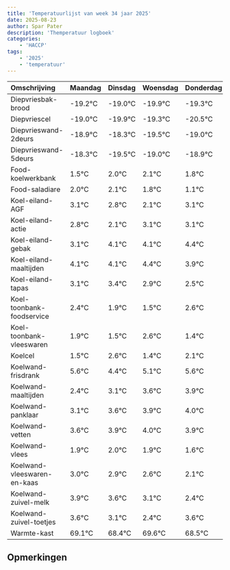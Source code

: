 ```yaml
---
title: 'Temperatuurlijst van week 34 jaar 2025'
date: 2025-08-23
author: Spar Pater
description: 'Themperatuur logboek'
categories:
    - 'HACCP'
tags:
    - '2025'
    - 'temperatuur'
---
```

|Omschrijving|Maandag|Dinsdag|Woensdag|Donderdag|Vrijdag|Zaterdag|Zondag|
|:---|:---|:---|:---|:---|:---|:---|:---|
|Diepvriesbak-brood|-19.2°C|-19.0°C|-19.9°C|-19.3°C|-20.5°C|-20.0°C| |
|Diepvriescel|-19.0°C|-19.9°C|-19.3°C|-20.5°C|-20.0°C|-19.9°C| |
|Diepvrieswand-2deurs|-18.9°C|-18.3°C|-19.5°C|-19.0°C|-18.9°C|-19.2°C| |
|Diepvrieswand-5deurs|-18.3°C|-19.5°C|-19.0°C|-18.9°C|-19.2°C|-19.9°C| |
|Food-koelwerkbank|1.5°C|2.0°C|2.1°C|1.8°C|1.1°C|2.1°C| |
|Food-saladiare|2.0°C|2.1°C|1.8°C|1.1°C|2.1°C|2.1°C| |
|Koel-eiland-AGF|3.1°C|2.8°C|2.1°C|3.1°C|3.1°C|3.4°C| |
|Koel-eiland-actie|2.8°C|2.1°C|3.1°C|3.1°C|3.4°C|2.9°C| |
|Koel-eiland-gebak|3.1°C|4.1°C|4.1°C|4.4°C|3.9°C|3.5°C| |
|Koel-eiland-maaltijden|4.1°C|4.1°C|4.4°C|3.9°C|3.5°C|4.6°C| |
|Koel-eiland-tapas|3.1°C|3.4°C|2.9°C|2.5°C|3.6°C|2.4°C| |
|Koel-toonbank-foodservice|2.4°C|1.9°C|1.5°C|2.6°C|1.4°C|2.1°C| |
|Koel-toonbank-vleeswaren|1.9°C|1.5°C|2.6°C|1.4°C|2.1°C|2.6°C| |
|Koelcel|1.5°C|2.6°C|1.4°C|2.1°C|2.6°C|2.9°C| |
|Koelwand-frisdrank|5.6°C|4.4°C|5.1°C|5.6°C|5.9°C|6.0°C| |
|Koelwand-maaltijden|2.4°C|3.1°C|3.6°C|3.9°C|4.0°C|3.9°C| |
|Koelwand-panklaar|3.1°C|3.6°C|3.9°C|4.0°C|3.9°C|3.6°C| |
|Koelwand-vetten|3.6°C|3.9°C|4.0°C|3.9°C|3.6°C|3.1°C| |
|Koelwand-vlees|1.9°C|2.0°C|1.9°C|1.6°C|1.1°C|0.4°C| |
|Koelwand-vleeswaren-en-kaas|3.0°C|2.9°C|2.6°C|2.1°C|1.4°C|2.6°C| |
|Koelwand-zuivel-melk|3.9°C|3.6°C|3.1°C|2.4°C|3.6°C|2.5°C| |
|Koelwand-zuivel-toetjes|3.6°C|3.1°C|2.4°C|3.6°C|2.5°C|3.3°C| |
|Warmte-kast|69.1°C|68.4°C|69.6°C|68.5°C|69.3°C|68.9°C| |

## Opmerkingen


